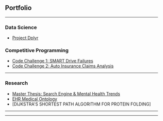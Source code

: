 ## Portfolio

---

### Data Science

- [Project Dplyr](https://github.com/SQLDataNinja/Portfolio_DataScience/tree/master/Projects_R/Project_Dplyr)

<!-- [Project 1 Title](/sample_page) -->
<!-- <img src="images/dummy_thumbnail.jpg?raw=true"/> -->

<!-- --- -->
<!-- [Project 2 Title](/pdf/sample_presentation.pdf) -->
<!-- <img src="images/dummy_thumbnail.jpg?raw=true"/> -->

<!-- --- -->
<!-- [Project 3 Title](http://example.com/) -->
<!-- <img src="images/dummy_thumbnail.jpg?raw=true"/> -->

<!-- --- -->

### Competitive Programming

- [Code Challenge 1: SMART Drive Failures](https://github.com/SQLDataNinja/Portfolio_DataScience/tree/master/Challenges_Python/C1_SMARTDriveFailures)
- [Code Challenge 2: Auto Insurance Claims Analysis](https://github.com/SQLDataNinja/Portfolio_DataScience/tree/master/Challenges_Python/C2_AutoInsurance)

---

### Research

- [Master Thesis: Search Engine & Mental Health Trends](https://github.com/SQLDataNinja/Portfolio_DataScience/tree/master/Challenges_Python/C1_SMARTDriveFailures)
- [EHR Medical Ontology](https://github.com/SQLDataNinja/Portfolio_DataScience/tree/master/Challenges_Python/C2_AutoInsurance)
- [DIJKSTRA'S SHORTEST PATH ALGORITHM FOR PROTEIN FOLDING]

---


---
<!-- <p style="font-size:11px">Page template forked from <a href="https://github.com/evanca/quick-portfolio">evanca</a></p> -->
<!-- Remove above link if you don't want to attibute -->

